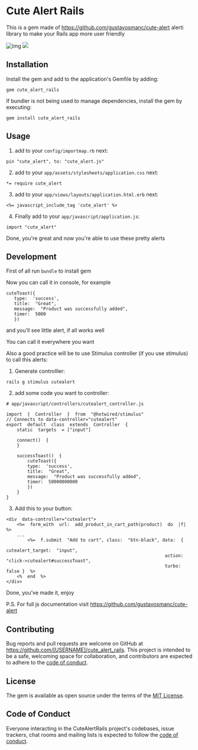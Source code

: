 
# Cute Alert Rails

  This is a gem made of https://github.com/gustavosmanc/cute-alert alertі library to make your Rails app more user friendly


![img](https://camo.githubusercontent.com/ddf94f7a9a24b022af797e104f8bad56f03c8e3af7a48d427095140fdc47c4fb/68747470733a2f2f692e696d6775722e636f6d2f66754b62346c472e706e67)
![](https://camo.githubusercontent.com/4dcdd0cc23db2d168ecd443733b4cef0c4cdd871d3a4ef9a604396a5f71620d0/68747470733a2f2f6d656469612e67697068792e636f6d2f6d656469612f66776e4d4e726b574c73315472784b3661622f67697068792e676966)
  

## Installation

Install the gem and add to the application's Gemfile by adding:

  

```gem cute_alert_rails```

  

If bundler is not being used to manage dependencies, install the gem by executing:

  

```gem install cute_alert_rails```

  

## Usage

  

1. add to your ```config/importmap.rb``` next:
```
pin "cute_alert", to: "cute_alert.js"
```


2. add to your ```app/assets/stylesheets/application.css``` next:
```
*= require cute_alert
```

3. add to your ```app/views/layouts/application.html.erb``` next:
```
<%= javascript_include_tag 'cute_alert' %>
```

4. Finally add to your ```app/javascript/application.js```:
```
import "cute_alert"
```

  Done, you're great and now you're able to use these pretty alerts

## Development

First of all run ```bundle``` to install gem

Now you can call it in console, for example
 ```
cuteToast({
	type:  'success', 
	title:  "Great",
	message:  "Product was successfully added",
	timer:  5000
	})
```

and you'll see little alert, if all works well

You can call it everywhere you want

Also a good practice will be to use Stimulus controller (if you use stimulus) to call this alerts:
1. Generate controlller:
```
rails g stimulus cutealert
```
2. add some code you want to controller:
```
# app/javascript/controllers/cutealert_controller.js

import  {  Controller  }  from  "@hotwired/stimulus"
// Connects to data-controller="cutealert"
export  default  class  extends  Controller  {
	static  targets  = ["input"]

	connect()  {
	}

	successToast()  {
		cuteToast({
		type:  'success',
		title:  "Great",
		message:  "Product was successfully added",
		timer:  50000000000
		})
	}
}
``` 
3. Add this to your button:
```
<div  data-controller="cutealert">
	<%=  form_with  url:  add_product_in_cart_path(product)  do  |f|  %>
	...
		<%=  f.submit  "Add to cart", class:  "btn-black", data:  {
                                                            cutealert_target:  "input",
                                                            action:  "click->cutealert#successToast",
                                                            turbo:  false }  %>
	<%  end  %>
</div>
```

Done, you've made it, enjoy

P.S. For full js documentation visit https://github.com/gustavosmanc/cute-alert 
  

## Contributing

  

Bug reports and pull requests are welcome on GitHub at https://github.com/[USERNAME]/cute_alert_rails. This project is intended to be a safe, welcoming space for collaboration, and contributors are expected to adhere to the [code of conduct](https://github.com/[USERNAME]/cute_alert_rails/blob/master/CODE_OF_CONDUCT.md).

  

## License

  

The gem is available as open source under the terms of the [MIT License](https://opensource.org/licenses/MIT).

  

## Code of Conduct

  

Everyone interacting in the CuteAlertRails project's codebases, issue trackers, chat rooms and mailing lists is expected to follow the [code of conduct](https://github.com/[USERNAME]/cute_alert_rails/blob/master/CODE_OF_CONDUCT.md).
